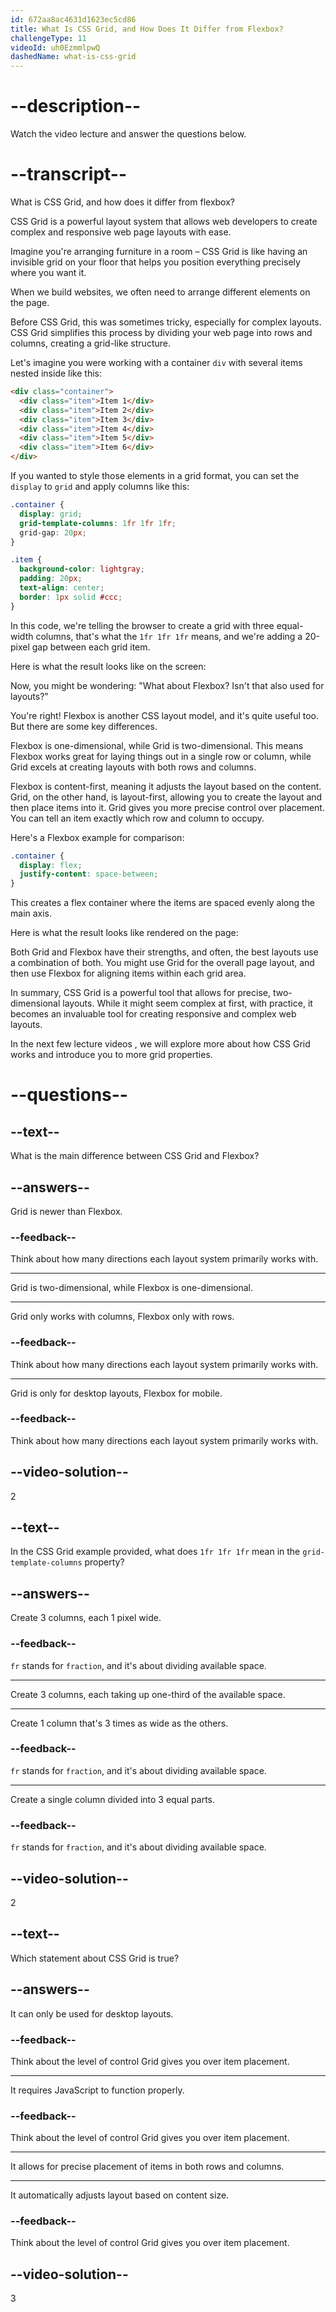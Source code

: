 ```yaml
---
id: 672aa8ac4631d1623ec5cd86
title: What Is CSS Grid, and How Does It Differ from Flexbox?
challengeType: 11
videoId: uh0EzmmlpwQ
dashedName: what-is-css-grid
---
```


# --description--

Watch the video lecture and answer the questions below.

# --transcript--

What is CSS Grid, and how does it differ from flexbox?

CSS Grid is a powerful layout system that allows web developers to create complex and responsive web page layouts with ease. 

Imagine you're arranging furniture in a room – CSS Grid is like having an invisible grid on your floor that helps you position everything precisely where you want it.

When we build websites, we often need to arrange different elements on the page.

Before CSS Grid, this was sometimes tricky, especially for complex layouts. CSS Grid simplifies this process by dividing your web page into rows and columns, creating a grid-like structure.

Let's imagine you were working with a container `div` with several items nested inside like this:

```html
<div class="container">
  <div class="item">Item 1</div>
  <div class="item">Item 2</div>
  <div class="item">Item 3</div>
  <div class="item">Item 4</div>
  <div class="item">Item 5</div>
  <div class="item">Item 6</div>
</div>
```

If you wanted to style those elements in a grid format, you can set the `display` to `grid` and apply columns like this:

```css
.container {
  display: grid;
  grid-template-columns: 1fr 1fr 1fr;
  grid-gap: 20px;
}

.item {
  background-color: lightgray;
  padding: 20px;
  text-align: center;
  border: 1px solid #ccc;
}
```

In this code, we're telling the browser to create a grid with three equal-width columns, that's what the `1fr 1fr 1fr` means, and we're adding a 20-pixel gap between each grid item.

Here is what the result looks like on the screen:

Now, you might be wondering: "What about Flexbox? Isn't that also used for layouts?" 

You're right! Flexbox is another CSS layout model, and it's quite useful too. But there are some key differences.

Flexbox is one-dimensional, while Grid is two-dimensional. This means Flexbox works great for laying things out in a single row or column, while Grid excels at creating layouts with both rows and columns. 

Flexbox is content-first, meaning it adjusts the layout based on the content. Grid, on the other hand, is layout-first, allowing you to create the layout and then place items into it. Grid gives you more precise control over placement. You can tell an item exactly which row and column to occupy.

Here's a Flexbox example for comparison:

```css
.container {
  display: flex;
  justify-content: space-between;
}
```

This creates a flex container where the items are spaced evenly along the main axis.

Here is what the result looks like rendered on the page:

Both Grid and Flexbox have their strengths, and often, the best layouts use a combination of both. You might use Grid for the overall page layout, and then use Flexbox for aligning items within each grid area.

In summary, CSS Grid is a powerful tool that allows for precise, two-dimensional layouts. While it might seem complex at first, with practice, it becomes an invaluable tool for creating responsive and complex web layouts.

In the next few lecture videos , we will explore more about how CSS Grid works and introduce you to more grid properties.

# --questions--

## --text--

What is the main difference between CSS Grid and Flexbox?

## --answers--

Grid is newer than Flexbox.

### --feedback--

Think about how many directions each layout system primarily works with.

---

Grid is two-dimensional, while Flexbox is one-dimensional.

---

Grid only works with columns, Flexbox only with rows.

### --feedback--

Think about how many directions each layout system primarily works with.

---

Grid is only for desktop layouts, Flexbox for mobile.

### --feedback--

Think about how many directions each layout system primarily works with.

## --video-solution--

2

## --text--

In the CSS Grid example provided, what does `1fr 1fr 1fr` mean in the `grid-template-columns` property?

## --answers--

Create 3 columns, each 1 pixel wide.

### --feedback--

`fr` stands for `fraction`, and it's about dividing available space.

---

Create 3 columns, each taking up one-third of the available space.

---

Create 1 column that's 3 times as wide as the others.

### --feedback--

`fr` stands for `fraction`, and it's about dividing available space.

---

Create a single column divided into 3 equal parts.

### --feedback--

`fr` stands for `fraction`, and it's about dividing available space.

## --video-solution--

2

## --text--

Which statement about CSS Grid is true?

## --answers--

It can only be used for desktop layouts.

### --feedback--

Think about the level of control Grid gives you over item placement.

---

It requires JavaScript to function properly.

### --feedback--

Think about the level of control Grid gives you over item placement.

---

It allows for precise placement of items in both rows and columns.

---

It automatically adjusts layout based on content size.

### --feedback--

Think about the level of control Grid gives you over item placement.

## --video-solution--

3
